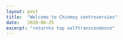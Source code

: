 ```yaml
---
layout: post
title:  "Welcome to Chinmoy controversies"
date:   2020-06-25
excerpt: "returnto top selftranscendence"
---
```

